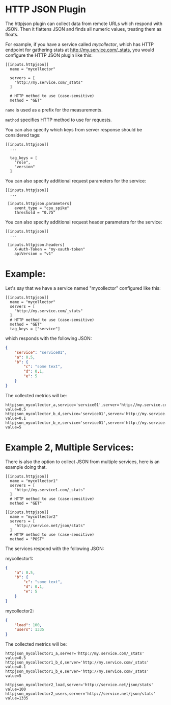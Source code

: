 # HTTP JSON Plugin

The httpjson plugin can collect data from remote URLs which respond with JSON. Then it flattens JSON and finds all numeric values, treating them as floats.

For example, if you have a service called _mycollector_, which has HTTP endpoint for gathering stats at http://my.service.com/_stats, you would configure the HTTP JSON
plugin like this:

```
[[inputs.httpjson]]
  name = "mycollector"

  servers = [
    "http://my.service.com/_stats"
  ]

  # HTTP method to use (case-sensitive)
  method = "GET"
```

`name` is used as a prefix for the measurements.

`method` specifies HTTP method to use for requests.

You can also specify which keys from server response should be considered tags:

```
[[inputs.httpjson]]
  ...

  tag_keys = [
    "role",
    "version"
  ]
```

You can also specify additional request parameters for the service:

```
[[inputs.httpjson]]
  ...

 [inputs.httpjson.parameters]
    event_type = "cpu_spike"
    threshold = "0.75"

```

You can also specify additional request header parameters for the service:

```
[[inputs.httpjson]]
  ...

 [inputs.httpjson.headers]
    X-Auth-Token = "my-xauth-token"
    apiVersion = "v1"
```

# Example:

Let's say that we have a service named "mycollector" configured like this:

```
[[inputs.httpjson]]
  name = "mycollector"
  servers = [
    "http://my.service.com/_stats"
  ]
  # HTTP method to use (case-sensitive)
  method = "GET"
  tag_keys = ["service"]
```

which responds with the following JSON:

```json
{
    "service": "service01",
    "a": 0.5,
    "b": {
        "c": "some text",
        "d": 0.1,
        "e": 5
    }
}
```

The collected metrics will be:
```
httpjson_mycollector_a,service='service01',server='http://my.service.com/_stats' value=0.5
httpjson_mycollector_b_d,service='service01',server='http://my.service.com/_stats' value=0.1
httpjson_mycollector_b_e,service='service01',server='http://my.service.com/_stats' value=5
```

# Example 2, Multiple Services:

There is also the option to collect JSON from multiple services, here is an
example doing that.

```
[[inputs.httpjson]]
  name = "mycollector1"
  servers = [
    "http://my.service1.com/_stats"
  ]
  # HTTP method to use (case-sensitive)
  method = "GET"

[[inputs.httpjson]]
  name = "mycollector2"
  servers = [
    "http://service.net/json/stats"
  ]
  # HTTP method to use (case-sensitive)
  method = "POST"
```

The services respond with the following JSON:

mycollector1:
```json
{
    "a": 0.5,
    "b": {
        "c": "some text",
        "d": 0.1,
        "e": 5
    }
}
```

mycollector2:
```json
{
    "load": 100,
    "users": 1335
}
```

The collected metrics will be:

```
httpjson_mycollector1_a,server='http://my.service.com/_stats' value=0.5
httpjson_mycollector1_b_d,server='http://my.service.com/_stats' value=0.1
httpjson_mycollector1_b_e,server='http://my.service.com/_stats' value=5

httpjson_mycollector2_load,server='http://service.net/json/stats' value=100
httpjson_mycollector2_users,server='http://service.net/json/stats' value=1335
```
